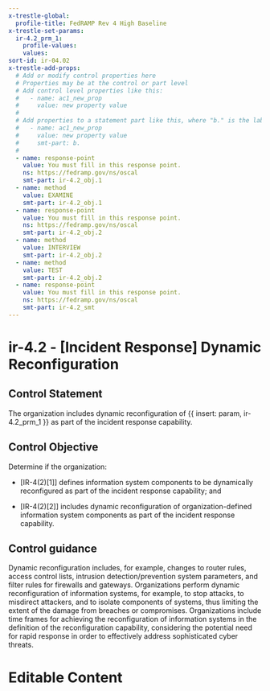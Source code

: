 ```yaml
---
x-trestle-global:
  profile-title: FedRAMP Rev 4 High Baseline
x-trestle-set-params:
  ir-4.2_prm_1:
    profile-values:
    values:
sort-id: ir-04.02
x-trestle-add-props:
  # Add or modify control properties here
  # Properties may be at the control or part level
  # Add control level properties like this:
  #   - name: ac1_new_prop
  #     value: new property value
  #
  # Add properties to a statement part like this, where "b." is the label of the target statement part
  #   - name: ac1_new_prop
  #     value: new property value
  #     smt-part: b.
  #
  - name: response-point
    value: You must fill in this response point.
    ns: https://fedramp.gov/ns/oscal
    smt-part: ir-4.2_obj.1
  - name: method
    value: EXAMINE
    smt-part: ir-4.2_obj.1
  - name: response-point
    value: You must fill in this response point.
    ns: https://fedramp.gov/ns/oscal
    smt-part: ir-4.2_obj.2
  - name: method
    value: INTERVIEW
    smt-part: ir-4.2_obj.2
  - name: method
    value: TEST
    smt-part: ir-4.2_obj.2
  - name: response-point
    value: You must fill in this response point.
    ns: https://fedramp.gov/ns/oscal
    smt-part: ir-4.2_smt
---
```


# ir-4.2 - \[Incident Response\] Dynamic Reconfiguration

## Control Statement

The organization includes dynamic reconfiguration of {{ insert: param, ir-4.2_prm_1 }} as part of the incident response capability.

## Control Objective

Determine if the organization:

- \[IR-4(2)[1]\] defines information system components to be dynamically reconfigured as part of the incident response capability; and

- \[IR-4(2)[2]\] includes dynamic reconfiguration of organization-defined information system components as part of the incident response capability.

## Control guidance

Dynamic reconfiguration includes, for example, changes to router rules, access control lists, intrusion detection/prevention system parameters, and filter rules for firewalls and gateways. Organizations perform dynamic reconfiguration of information systems, for example, to stop attacks, to misdirect attackers, and to isolate components of systems, thus limiting the extent of the damage from breaches or compromises. Organizations include time frames for achieving the reconfiguration of information systems in the definition of the reconfiguration capability, considering the potential need for rapid response in order to effectively address sophisticated cyber threats.

# Editable Content

<!-- Make additions and edits below -->
<!-- The above represents the contents of the control as received by the profile, prior to additions. -->
<!-- If the profile makes additions to the control, they will appear below. -->
<!-- The above markdown may not be edited but you may edit the content below, and/or introduce new additions to be made by the profile. -->
<!-- If there is a yaml header at the top, parameter values may be edited. Use --set-parameters to incorporate the changes during assembly. -->
<!-- The content here will then replace what is in the profile for this control, after running profile-assemble. -->
<!-- The added parts in the profile for this control are below.  You may edit them and/or add new ones. -->
<!-- Each addition must have a heading either of the form ## Control my_addition_name -->
<!-- or ## Part a. (where the a. refers to one of the control statement labels.) -->
<!-- "## Control" parts are new parts added after the statement part. -->
<!-- "## Part" parts are new parts added into the top-level statement part with that label. -->
<!-- Subparts may be added with nested hash levels of the form ### My Subpart Name -->
<!-- underneath the parent ## Control or ## Part being added -->
<!-- See https://ibm.github.io/compliance-trestle/tutorials/ssp_profile_catalog_authoring/ssp_profile_catalog_authoring for guidance. -->
